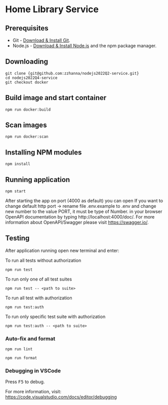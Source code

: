 # Home Library Service

## Prerequisites

- Git - [Download & Install Git](https://git-scm.com/downloads).
- Node.js - [Download & Install Node.js](https://nodejs.org/en/download/) and the npm package manager.

## Downloading

```
git clone {git@github.com:zzhanna/nodejs2022Q2-service.git}
cd nodejs2022Q4-service
git checkout docker
```

## Build image and start container

```
npm run docker:build
```

## Scan images

```
npm run docker:scan
```

## Installing NPM modules

```
npm install
```

## Running application

```
npm start
```

After starting the app on port (4000 as default) you can open
If you want to change default http port -> rename file .env.example to .env and change new number to the value PORT, it must be type of Number.
in your browser OpenAPI documentation by typing http://localhost:4000/doc/.
For more information about OpenAPI/Swagger please visit https://swagger.io/.

## Testing

After application running open new terminal and enter:

To run all tests without authorization

```
npm run test
```

To run only one of all test suites

```
npm run test -- <path to suite>
```

To run all test with authorization

```
npm run test:auth
```

To run only specific test suite with authorization

```
npm run test:auth -- <path to suite>
```

### Auto-fix and format

```
npm run lint
```

```
npm run format
```

### Debugging in VSCode

Press <kbd>F5</kbd> to debug.

For more information, visit: https://code.visualstudio.com/docs/editor/debugging
